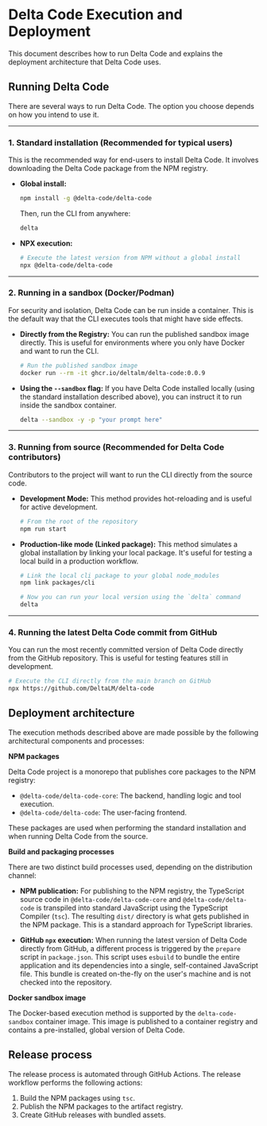 # Delta Code Execution and Deployment

This document describes how to run Delta Code and explains the deployment architecture that Delta Code uses.

## Running Delta Code

There are several ways to run Delta Code. The option you choose depends on how you intend to use it.

---

### 1. Standard installation (Recommended for typical users)

This is the recommended way for end-users to install Delta Code. It involves downloading the Delta Code package from the NPM registry.

- **Global install:**

  ```bash
  npm install -g @delta-code/delta-code
  ```

  Then, run the CLI from anywhere:

  ```bash
  delta
  ```

- **NPX execution:**

  ```bash
  # Execute the latest version from NPM without a global install
  npx @delta-code/delta-code
  ```

---

### 2. Running in a sandbox (Docker/Podman)

For security and isolation, Delta Code can be run inside a container. This is the default way that the CLI executes tools that might have side effects.

- **Directly from the Registry:**
  You can run the published sandbox image directly. This is useful for environments where you only have Docker and want to run the CLI.
  ```bash
  # Run the published sandbox image
  docker run --rm -it ghcr.io/deltalm/delta-code:0.0.9
  ```
- **Using the `--sandbox` flag:**
  If you have Delta Code installed locally (using the standard installation described above), you can instruct it to run inside the sandbox container.
  ```bash
  delta --sandbox -y -p "your prompt here"
  ```

---

### 3. Running from source (Recommended for Delta Code contributors)

Contributors to the project will want to run the CLI directly from the source code.

- **Development Mode:**
  This method provides hot-reloading and is useful for active development.
  ```bash
  # From the root of the repository
  npm run start
  ```
- **Production-like mode (Linked package):**
  This method simulates a global installation by linking your local package. It's useful for testing a local build in a production workflow.

  ```bash
  # Link the local cli package to your global node_modules
  npm link packages/cli

  # Now you can run your local version using the `delta` command
  delta
  ```

---

### 4. Running the latest Delta Code commit from GitHub

You can run the most recently committed version of Delta Code directly from the GitHub repository. This is useful for testing features still in development.

```bash
# Execute the CLI directly from the main branch on GitHub
npx https://github.com/DeltaLM/delta-code
```

## Deployment architecture

The execution methods described above are made possible by the following architectural components and processes:

**NPM packages**

Delta Code project is a monorepo that publishes core packages to the NPM registry:

- `@delta-code/delta-code-core`: The backend, handling logic and tool execution.
- `@delta-code/delta-code`: The user-facing frontend.

These packages are used when performing the standard installation and when running Delta Code from the source.

**Build and packaging processes**

There are two distinct build processes used, depending on the distribution channel:

- **NPM publication:** For publishing to the NPM registry, the TypeScript source code in `@delta-code/delta-code-core` and `@delta-code/delta-code` is transpiled into standard JavaScript using the TypeScript Compiler (`tsc`). The resulting `dist/` directory is what gets published in the NPM package. This is a standard approach for TypeScript libraries.

- **GitHub `npx` execution:** When running the latest version of Delta Code directly from GitHub, a different process is triggered by the `prepare` script in `package.json`. This script uses `esbuild` to bundle the entire application and its dependencies into a single, self-contained JavaScript file. This bundle is created on-the-fly on the user's machine and is not checked into the repository.

**Docker sandbox image**

The Docker-based execution method is supported by the `delta-code-sandbox` container image. This image is published to a container registry and contains a pre-installed, global version of Delta Code.

## Release process

The release process is automated through GitHub Actions. The release workflow performs the following actions:

1.  Build the NPM packages using `tsc`.
2.  Publish the NPM packages to the artifact registry.
3.  Create GitHub releases with bundled assets.
